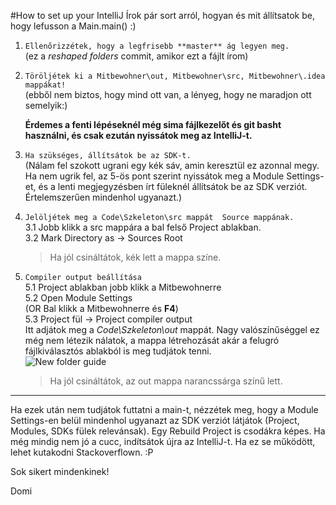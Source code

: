 #How to set up your IntelliJ
Írok pár sort arról, hogyan és mit állítsatok be, hogy lefusson a Main.main() :) 
1. `Ellenőrizzétek, hogy a legfrisebb **master** ág legyen meg.` \
    (ez a _reshaped folders_ commit, amikor ezt a fájlt írom)
    
2. `Töröljétek ki a Mitbewohner\out, Mitbewohner\src, Mitbewohner\.idea mappákat!`\
    (ebből nem biztos, hogy mind ott van, a lényeg, hogy ne maradjon ott semelyik:) 

    **Érdemes a fenti lépéseknél még sima fájlkezelőt és git basht használni, és csak 
    ezután nyissátok meg az IntelliJ-t.**  

3.  `Ha szükséges, állítsátok be az SDK-t.`\
    (Nálam fel szokott ugrani egy kék sáv, amin keresztül ez azonnal megy.
    Ha nem ugrik fel, az 5-ös pont szerint nyissátok meg a Module Settings-et, 
    és a lenti megjegyzésben írt füleknél állítsátok be az SDK verziót. 
    Értelemszerűen mindenhol ugyanazt.)
    
4. `Jelöljétek meg a Code\Szkeleton\src mappát  Source mappának.`\
    3.1 Jobb klikk a src mappára a bal felső Project ablakban.\
    3.2 Mark Directory as -> Sources Root
    
    >Ha jól csináltátok, kék lett a mappa színe.

5. `Compiler output beállítása`\
    5.1 Project ablakban jobb klikk a Mitbewohnerre\
   5.2 Open Module Settings\
   (OR Bal klikk a Mitbewohnerre és **F4**)\
   5.3 Project fül -> Project compiler output\
   Itt adjátok meg a *Code\Szkeleton\out* mappát. Nagy valószínűséggel ez 
   még nem létezik nálatok, a mappa létrehozását akár a felugró fájlkiválasztós 
   ablakból is meg tudjátok tenni.\
   ![New folder guide](https://i.imgur.com/TtFA4PX.png)
   
   >Ha jól csináltátok, az out mappa narancssárga színű lett.
   
---------------------------
Ha ezek után nem tudjátok futtatni a main-t, nézzétek meg, hogy a Module Settings-en 
belül mindenhol ugyanazt az SDK verziót látjátok (Project, Modules, SDKs fülek relevánsak).
Egy Rebuild Project is csodákra képes. Ha még mindig nem jó a cucc, indítsátok újra az IntelliJ-t. 
Ha ez se működött, lehet kutakodni Stackoverflown. :P 

Sok sikert mindenkinek! 

Domi



   
   